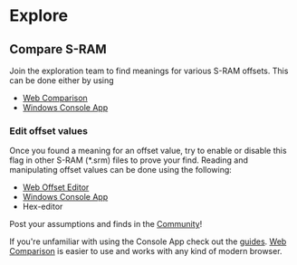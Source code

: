 # Explore

## Compare S-RAM
Join the exploration team to find meanings for various S-RAM offsets.
This can be done either by using 

* [Web Comparison](comparison)
* [Windows Console App](changelog-console)

### Edit offset values
Once you found a meaning for an offset value, try to enable or disable this flag in other S-RAM (*.srm) files to prove your find. 
Reading and manipulating offset values can be done using the following: 

* [Web Offset Editor](offset-editing)
* [Windows Console App](changelog-console)
* Hex-editor

Post your assumptions and finds in the [Community](community)!

If you're unfamiliar with using the Console App check out the [guides](guides). [Web Comparison](comparison) is easier to use and works with any kind of modern browser.


